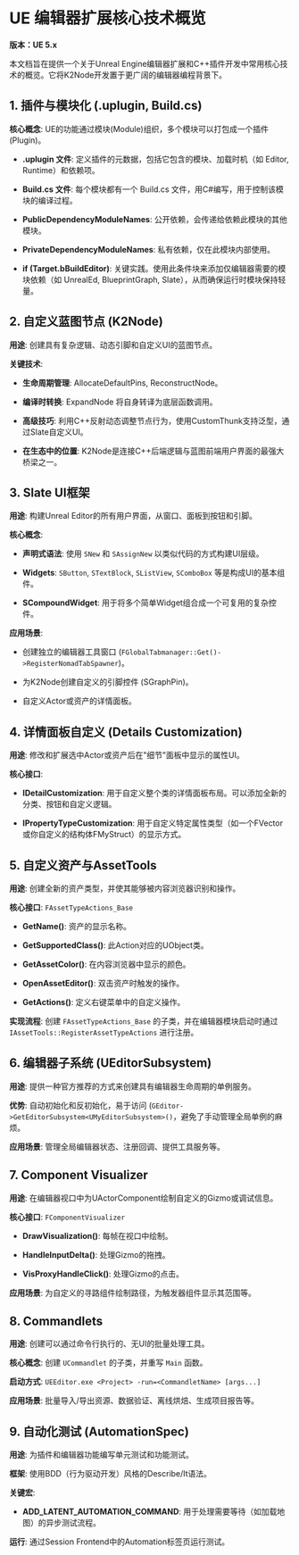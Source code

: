 # UE 编辑器扩展核心技术概览
**版本：UE 5.x**

本文档旨在提供一个关于Unreal Engine编辑器扩展和C++插件开发中常用核心技术的概览。它将K2Node开发置于更广阔的编辑器编程背景下。

## 1. 插件与模块化 (.uplugin, Build.cs)
**核心概念**: UE的功能通过模块(Module)组织，多个模块可以打包成一个插件(Plugin)。

- **.uplugin 文件**: 定义插件的元数据，包括它包含的模块、加载时机（如 Editor, Runtime）和依赖项。

- **Build.cs 文件**: 每个模块都有一个 Build.cs 文件，用C#编写，用于控制该模块的编译过程。

- **PublicDependencyModuleNames**: 公开依赖，会传递给依赖此模块的其他模块。

- **PrivateDependencyModuleNames**: 私有依赖，仅在此模块内部使用。

- **if (Target.bBuildEditor)**: 关键实践。使用此条件块来添加仅编辑器需要的模块依赖（如 UnrealEd, BlueprintGraph, Slate），从而确保运行时模块保持轻量。

## 2. 自定义蓝图节点 (K2Node)
**用途**: 创建具有复杂逻辑、动态引脚和自定义UI的蓝图节点。

**关键技术**:

- **生命周期管理**: AllocateDefaultPins, ReconstructNode。

- **编译时转换**: ExpandNode 将自身转译为底层函数调用。

- **高级技巧**: 利用C++反射动态调整节点行为，使用CustomThunk支持泛型，通过Slate自定义UI。

- **在生态中的位置**: K2Node是连接C++后端逻辑与蓝图前端用户界面的最强大桥梁之一。

## 3. Slate UI框架
**用途**: 构建Unreal Editor的所有用户界面，从窗口、面板到按钮和引脚。

**核心概念**:

- **声明式语法**: 使用 `SNew` 和 `SAssignNew` 以类似代码的方式构建UI层级。

- **Widgets**: `SButton`, `STextBlock`, `SListView`, `SComboBox` 等是构成UI的基本组件。

- **SCompoundWidget**: 用于将多个简单Widget组合成一个可复用的复杂控件。

**应用场景**:

- 创建独立的编辑器工具窗口 (`FGlobalTabmanager::Get()->RegisterNomadTabSpawner`)。

- 为K2Node创建自定义的引脚控件 (SGraphPin)。

- 自定义Actor或资产的详情面板。

## 4. 详情面板自定义 (Details Customization)
**用途**: 修改和扩展选中Actor或资产后在"细节"面板中显示的属性UI。

**核心接口**:

- **IDetailCustomization**: 用于自定义整个类的详情面板布局。可以添加全新的分类、按钮和自定义逻辑。

- **IPropertyTypeCustomization**: 用于自定义特定属性类型（如一个FVector或你自定义的结构体FMyStruct）的显示方式。

## 5. 自定义资产与AssetTools
**用途**: 创建全新的资产类型，并使其能够被内容浏览器识别和操作。

**核心接口**: `FAssetTypeActions_Base`

- **GetName()**: 资产的显示名称。

- **GetSupportedClass()**: 此Action对应的UObject类。

- **GetAssetColor()**: 在内容浏览器中显示的颜色。

- **OpenAssetEditor()**: 双击资产时触发的操作。

- **GetActions()**: 定义右键菜单中的自定义操作。

**实现流程**: 创建 `FAssetTypeActions_Base` 的子类，并在编辑器模块启动时通过 `IAssetTools::RegisterAssetTypeActions` 进行注册。

## 6. 编辑器子系统 (UEditorSubsystem)
**用途**: 提供一种官方推荐的方式来创建具有编辑器生命周期的单例服务。

**优势**: 自动初始化和反初始化，易于访问 (`GEditor->GetEditorSubsystem<UMyEditorSubsystem>()`，避免了手动管理全局单例的麻烦。

**应用场景**: 管理全局编辑器状态、注册回调、提供工具服务等。

## 7. Component Visualizer
**用途**: 在编辑器视口中为UActorComponent绘制自定义的Gizmo或调试信息。

**核心接口**: `FComponentVisualizer`

- **DrawVisualization()**: 每帧在视口中绘制。

- **HandleInputDelta()**: 处理Gizmo的拖拽。

- **VisProxyHandleClick()**: 处理Gizmo的点击。

**应用场景**: 为自定义的寻路组件绘制路径，为触发器组件显示其范围等。

## 8. Commandlets
**用途**: 创建可以通过命令行执行的、无UI的批量处理工具。

**核心概念**: 创建 `UCommandlet` 的子类，并重写 `Main` 函数。

**启动方式**: `UEEditor.exe <Project> -run=<CommandletName> [args...]`

**应用场景**: 批量导入/导出资源、数据验证、离线烘焙、生成项目报告等。

## 9. 自动化测试 (AutomationSpec)
**用途**: 为插件和编辑器功能编写单元测试和功能测试。

**框架**: 使用BDD（行为驱动开发）风格的Describe/It语法。

**关键宏**:

- **ADD_LATENT_AUTOMATION_COMMAND**: 用于处理需要等待（如加载地图）的异步测试流程。

**运行**: 通过Session Frontend中的Automation标签页运行测试。